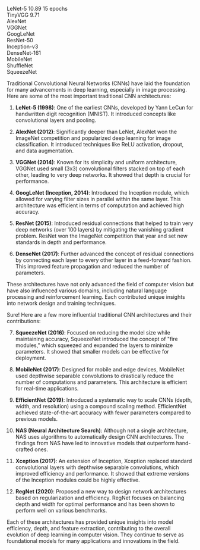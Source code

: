LeNet-5	10.89 15 epochs  
TinyVGG 9.71  
AlexNet	  
VGGNet	  
GoogLeNet	 
ResNet-50	  
Inception-v3	   
DenseNet-161	  
MobileNet	   
ShuffleNet	   
SqueezeNet	   

Traditional Convolutional Neural Networks (CNNs) have laid the foundation for many advancements in deep learning, especially in image processing. Here are some of the most important traditional CNN architectures:

1. **LeNet-5 (1998)**: One of the earliest CNNs, developed by Yann LeCun for handwritten digit recognition (MNIST). It introduced concepts like convolutional layers and pooling.

2. **AlexNet (2012)**: Significantly deeper than LeNet, AlexNet won the ImageNet competition and popularized deep learning for image classification. It introduced techniques like ReLU activation, dropout, and data augmentation.

3. **VGGNet (2014)**: Known for its simplicity and uniform architecture, VGGNet used small (3x3) convolutional filters stacked on top of each other, leading to very deep networks. It showed that depth is crucial for performance.

4. **GoogLeNet (Inception, 2014)**: Introduced the Inception module, which allowed for varying filter sizes in parallel within the same layer. This architecture was efficient in terms of computation and achieved high accuracy.

5. **ResNet (2015)**: Introduced residual connections that helped to train very deep networks (over 100 layers) by mitigating the vanishing gradient problem. ResNet won the ImageNet competition that year and set new standards in depth and performance.

6. **DenseNet (2017)**: Further advanced the concept of residual connections by connecting each layer to every other layer in a feed-forward fashion. This improved feature propagation and reduced the number of parameters.

These architectures have not only advanced the field of computer vision but have also influenced various domains, including natural language processing and reinforcement learning. Each contributed unique insights into network design and training techniques.

Sure! Here are a few more influential traditional CNN architectures and their contributions:

7. **SqueezeNet (2016)**: Focused on reducing the model size while maintaining accuracy, SqueezeNet introduced the concept of "fire modules," which squeezed and expanded the layers to minimize parameters. It showed that smaller models can be effective for deployment.

8. **MobileNet (2017)**: Designed for mobile and edge devices, MobileNet used depthwise separable convolutions to drastically reduce the number of computations and parameters. This architecture is efficient for real-time applications.

9. **EfficientNet (2019)**: Introduced a systematic way to scale CNNs (depth, width, and resolution) using a compound scaling method. EfficientNet achieved state-of-the-art accuracy with fewer parameters compared to previous models.

10. **NAS (Neural Architecture Search)**: Although not a single architecture, NAS uses algorithms to automatically design CNN architectures. The findings from NAS have led to innovative models that outperform hand-crafted ones.

11. **Xception (2017)**: An extension of Inception, Xception replaced standard convolutional layers with depthwise separable convolutions, which improved efficiency and performance. It showed that extreme versions of the Inception modules could be highly effective.

12. **RegNet (2020)**: Proposed a new way to design network architectures based on regularization and efficiency. RegNet focuses on balancing depth and width for optimal performance and has been shown to perform well on various benchmarks.

Each of these architectures has provided unique insights into model efficiency, depth, and feature extraction, contributing to the overall evolution of deep learning in computer vision. They continue to serve as foundational models for many applications and innovations in the field.